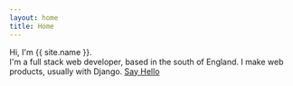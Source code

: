 ```yaml
---
layout: home
title: Home
---
```


Hi, I'm <span class="oblue">{{ site.name }}.</span><br>
I'm a full stack web developer, based in the south of England. I make web products, usually with Django.
<a href='mailto:hi@lazercube.com' rel='nofollow' >Say Hello</a>
